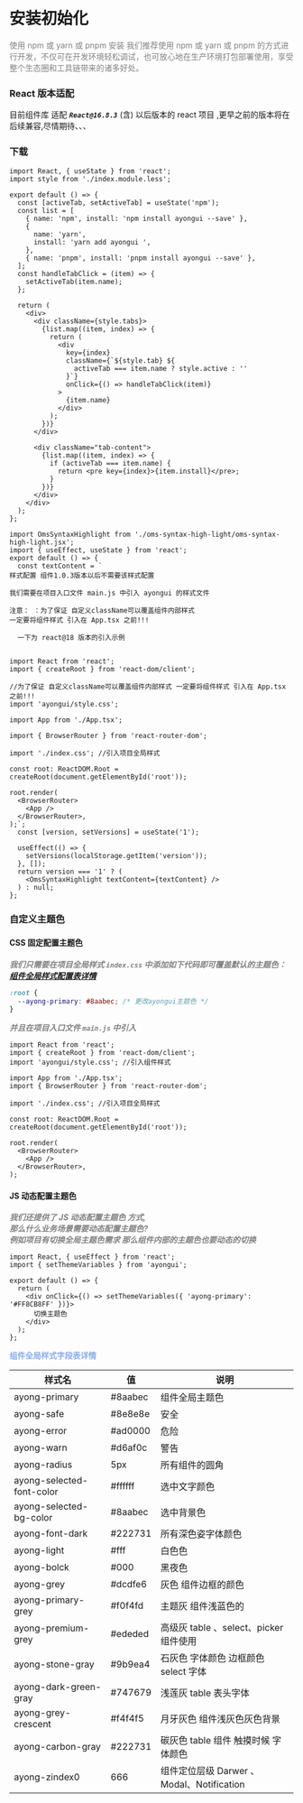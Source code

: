 # 安装初始化

<span style="color: #808080;">使用 npm 或 yarn 或 pnpm 安装
我们推荐使用 npm 或 yarn 或 pnpm
的方式进行开发，不仅可在开发环境轻松调试，也可放心地在生产环境打包部署使用，享受整个生态圈和工具链带来的诸多好处。</span>

### React 版本适配

目前组件库 适配 **_`React@16.8.3`_** (含) 以后版本的 react 项目 ,更早之前的版本将在后续兼容,尽情期待、、、

### 下载

```tsx hideCode=true inline=true
import React, { useState } from 'react';
import style from './index.module.less';

export default () => {
  const [activeTab, setActiveTab] = useState('npm');
  const list = [
    { name: 'npm', install: 'npm install ayongui --save' },
    {
      name: 'yarn',
      install: 'yarn add ayongui ',
    },
    { name: 'pnpm', install: 'pnpm install ayongui --save' },
  ];
  const handleTabClick = (item) => {
    setActiveTab(item.name);
  };

  return (
    <div>
      <div className={style.tabs}>
        {list.map((item, index) => {
          return (
            <div
              key={index}
              className={`${style.tab} ${
                activeTab === item.name ? style.active : ''
              }`}
              onClick={() => handleTabClick(item)}
            >
              {item.name}
            </div>
          );
        })}
      </div>

      <div className="tab-content">
        {list.map((item, index) => {
          if (activeTab === item.name) {
            return <pre key={index}>{item.install}</pre>;
          }
        })}
      </div>
    </div>
  );
};
```

```tsx hideCode=true inline=true
import OmsSyntaxHighlight from './oms-syntax-high-light/oms-syntax-high-light.jsx';
import { useEffect, useState } from 'react';
export default () => {
  const textContent = `
样式配置 组件1.0.3版本以后不需要该样式配置

我们需要在项目入口文件 main.js 中引入 ayongui 的样式文件

注意： ：为了保证 自定义className可以覆盖组件内部样式
一定要将组件样式 引入在 App.tsx 之前!!!

  一下为 react@18 版本的引入示例


import React from 'react';
import { createRoot } from 'react-dom/client';

//为了保证 自定义className可以覆盖组件内部样式 一定要将组件样式 引入在 App.tsx 之前!!!
import 'ayongui/style.css';

import App from './App.tsx';

import { BrowserRouter } from 'react-router-dom';

import './index.css'; //引入项目全局样式

const root: ReactDOM.Root = createRoot(document.getElementById('root'));

root.render(
  <BrowserRouter>
    <App />
  </BrowserRouter>,
);`;
  const [version, setVersions] = useState('1');

  useEffect(() => {
    setVersions(localStorage.getItem('version'));
  }, []);
  return version === '1' ? (
    <OmsSyntaxHighlight textContent={textContent} />
  ) : null;
};
```

<!-- <span style="color: #808080;">我们需要在项目入口文件 main.js 中引入 ayongui 的样式文件</span>

- ⚠️`注意： ：为了保证 自定义className可以覆盖组件内部样式
一定要将组件样式 引入在 App.tsx 之前!!!`

⚠️ 一下为`react@18`版本的引入示例

```tsx | pure
import React from 'react';
import { createRoot } from 'react-dom/client';

//为了保证 自定义className可以覆盖组件内部样式 一定要将组件样式 引入在 App.tsx 之前!!!
import 'ayongui/style.css';

import App from './App.tsx';

import { BrowserRouter } from 'react-router-dom';

import './index.css'; //引入项目全局样式

const root: ReactDOM.Root = createRoot(document.getElementById('root'));

root.render(
  <BrowserRouter>
    <App />
  </BrowserRouter>,
);
```

⚠️ 一下为`react@16.8`版本的引入示例
18 版本和 16 版本 引入方式没有区别, 写两个示例 是为了防止 对版本不清楚的 盲目复制

```ts
import React from 'react';
import ReactDOM from 'react-dom';

//为了保证 自定义className可以覆盖组件内部样式 一定要将组件样式 引入在 App.tsx 之前!!!
import 'ayongui/style.css';

import App from './App.tsx';
import './index.css';

ReactDOM.render(<App />, document.getElementById('root'));
``` -->

### 自定义主题色

#### CSS 固定配置主题色

**_<span style="color: #808080;">我们只需要在项目全局样式 `index.css`
中添加如下代码即可覆盖默认的主题色：</span> [组件全局样式配置表详情](#ayonUIcss)_**

```css | pure
:root {
  --ayong-primary: #8aabec; /* 更改ayongui主题色 */
}
```

**_<span style="color: #808080;">并且在项目入口文件 `main.js` 中引入</span>_**

```tsx | pure
import React from 'react';
import { createRoot } from 'react-dom/client';
import 'ayongui/style.css'; //引入组件样式

import App from './App.tsx';
import { BrowserRouter } from 'react-router-dom';

import './index.css'; //引入项目全局样式

const root: ReactDOM.Root = createRoot(document.getElementById('root'));

root.render(
  <BrowserRouter>
    <App />
  </BrowserRouter>,
);
```

#### JS 动态配置主题色

**_<span style="color: #808080;">我们还提供了 JS 动态配置主题色 方式,</br>那么什么业务场景需要动态配置主题色?</br>
例如项目有切换全局主题色需求
那么组件内部的主题色也要动态的切换</span>_**

```tsx | pure
import React, { useEffect } from 'react';
import { setThemeVariables } from 'ayongui';

export default () => {
  return (
    <div onClick={() => setThemeVariables({ 'ayong-primary': '#FF8CB8FF' })}>
      切换主题色
    </div>
  );
};
```

<span id="ayonUIcss"  style="color:#8aabec;">**组件全局样式字段表详情**</span>

| 样式名                    | 值       | 说明                                      |
| ------------------------- | -------- | ----------------------------------------- |
| ayong-primary             | \#8aabec | 组件全局主题色                            |
| ayong-safe                | #8e8e8e  | 安全                                      |
| ayong-error               | #ad0000  | 危险                                      |
| ayong-warn                | #d6af0c  | 警告                                      |
| ayong-radius              | 5px      | 所有组件的圆角                            |
| ayong-selected-font-color | #ffffff  | 选中文字颜色                              |
| ayong-selected-bg-color   | #8aabec  | 选中背景色                                |
| ayong-font-dark           | #222731  | 所有深色姿字体颜色                        |
| ayong-light               | #fff     | 白色色                                    |
| ayong-bolck               | #000     | 黑夜色                                    |
| ayong-grey                | #dcdfe6  | 灰色 组件边框的颜色                       |
| ayong-primary-grey        | #f0f4fd  | 主题灰 组件浅蓝色的                       |
| ayong-premium-grey        | #ededed  | 高级灰 table 、select、picker 组件使用    |
| ayong-stone-gray          | #9b9ea4  | 石灰色 字体颜色 边框颜色 select 字体      |
| ayong-dark-green-gray     | #747679  | 浅莲灰 table 表头字体                     |
| ayong-grey-crescent       | #f4f4f5  | 月牙灰色 组件浅灰色灰色背景               |
| ayong-carbon-gray         | #222731  | 碳灰色 table 组件 触摸时候 字体颜色       |
| ayong-zindex0             | 666      | 组件定位层级 Darwer 、Modal、Notification |
